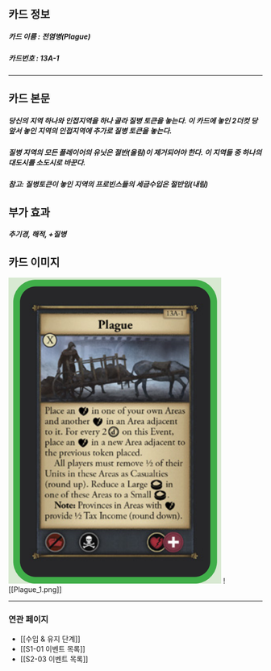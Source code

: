 ## 카드 정보
##### 카드 이름 : 전염병(Plague)
##### 카드번호  : 13A-1
---
## 카드 본문
##### 당신의 지역 하나와 인접지역을 하나 골라 질병 토큰을 놓는다. 이 카드에 놓인 2더컷 당 앞서 놓인 지역의 인접지역에 추가로 질병 토큰을 놓는다.

##### 질병 지역의 모든 플레이어의 유닛은 절반(올림)이 제거되어야 한다. 이 지역들 중 하나의 대도시를 소도시로 바꾼다.

##### 참고: 질병토큰이 놓인 지역의 프로빈스들의 세금수입은 절반임(내림)

## 부가 효과
##### 추기경, 해적, +질병

## 카드 이미지
<img src="\Assets\Plague_1.png"/>
![[Plague_1.png]]

--- 

### 연관 페이지
- [[수입 & 유지 단계]]
- [[S1-01 이벤트 목록]]
- [[S2-03 이벤트 목록]]
